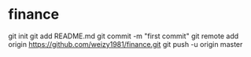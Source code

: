 # finance
git init
git add README.md
git commit -m "first commit"
git remote add origin https://github.com/weizy1981/finance.git
git push -u origin master
